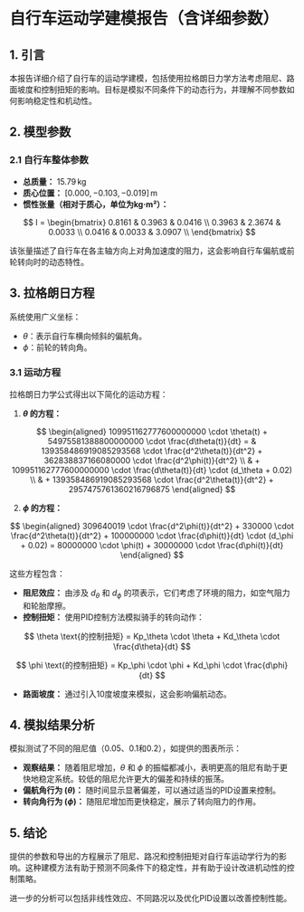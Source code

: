 # 自行车运动学建模报告（含详细参数）

## 1. 引言

本报告详细介绍了自行车的运动学建模，包括使用拉格朗日力学方法考虑阻尼、路面坡度和控制扭矩的影响。目标是模拟不同条件下的动态行为，并理解不同参数如何影响稳定性和机动性。

## 2. 模型参数

### 2.1 自行车整体参数

- **总质量：** $15.79 \, \text{kg}$
- **质心位置：** $[0.000, -0.103, -0.019] \, \text{m}$
- **惯性张量（相对于质心，单位为kg·m²）：**

$$
I = \begin{bmatrix}
0.8161 & 0.3963 & 0.0416 \\
0.3963 & 2.3674 & 0.0033 \\
0.0416 & 0.0033 & 3.0907 \\
\end{bmatrix}
$$

该张量描述了自行车在各主轴方向上对角加速度的阻力，这会影响自行车偏航或前轮转向时的动态特性。

## 3. 拉格朗日方程

系统使用广义坐标：
- $\theta$：表示自行车横向倾斜的偏航角。
- $\phi$：前轮的转向角。

### 3.1 运动方程

拉格朗日力学公式得出以下简化的运动方程：

1. **$\theta$ 的方程：**

$$
\begin{aligned}
109951162777600000000 \cdot \theta(t) + 54975581388800000000 \cdot \frac{d\theta(t)}{dt} = & 139358486919085293568 \cdot \frac{d^2\theta(t)}{dt^2} + 362838837166080000 \cdot \frac{d^2\phi(t)}{dt^2} \\
& + 109951162777600000000 \cdot \frac{d\theta(t)}{dt} \cdot (d_\theta + 0.02) \\
& + 139358486919085293568 \cdot \frac{d^2\theta(t)}{dt^2} + 2957475761360216796875
\end{aligned}
$$

2. **$\phi$ 的方程：**

$$
\begin{aligned}
309640019 \cdot \frac{d^2\phi(t)}{dt^2} + 330000 \cdot \frac{d^2\theta(t)}{dt^2} + 100000000 \cdot \frac{d\phi(t)}{dt} \cdot (d_\phi + 0.02) = 80000000 \cdot \phi(t) + 30000000 \cdot \frac{d\phi(t)}{dt}
\end{aligned}
$$

这些方程包含：
- **阻尼效应：** 由涉及 $d_\theta$ 和 $d_\phi$ 的项表示，它们考虑了环境的阻力，如空气阻力和轮胎摩擦。
- **控制扭矩：** 使用PID控制方法模拟骑手的转向动作：

$$
\theta \text{的控制扭矩} = Kp_\theta \cdot \theta + Kd_\theta \cdot \frac{d\theta}{dt}
$$

$$
\phi \text{的控制扭矩} = Kp_\phi \cdot \phi + Kd_\phi \cdot \frac{d\phi}{dt}
$$

- **路面坡度：** 通过引入10度坡度来模拟，这会影响偏航动态。

## 4. 模拟结果分析

模拟测试了不同的阻尼值（0.05、0.1和0.2），如提供的图表所示：
- **观察结果：** 随着阻尼增加，$\theta$ 和 $\phi$ 的振幅都减小，表明更高的阻尼有助于更快地稳定系统。较低的阻尼允许更大的偏差和持续的振荡。
- **偏航角行为 ($\theta$)：** 随时间显示显著偏差，可以通过适当的PID设置来控制。
- **转向角行为 ($\phi$)：** 随阻尼增加而更快稳定，展示了转向阻力的作用。

## 5. 结论

提供的参数和导出的方程展示了阻尼、路况和控制扭矩对自行车运动学行为的影响。这种建模方法有助于预测不同条件下的稳定性，并有助于设计改进机动性的控制策略。

进一步的分析可以包括非线性效应、不同路况以及优化PID设置以改善控制性能。
